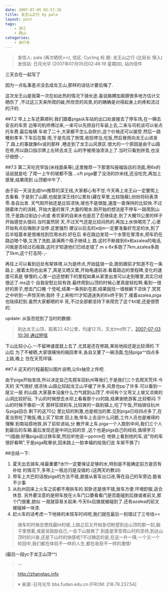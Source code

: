 ```yaml
---
date: 2007-07-05 02:57:26
title: 龙王山之行 by pala
layout: post
tags:
    - 浙江
    - 爬山
categories:
    - 自行车
---
```

>发信人: pala (再次晒伤><), 信区: Cycling
>标 题: 龙王山之行 (比较长 慎入)
>发信站: 日月光华 (2007年07月05日02:46:19 星期四), 站内信件

三天合在一起写了

因为一点私事差点没去成龙王山,那样的话估计要后悔了.

这次龙王山是我第一次在如此热的情况下骑长途.虽说胳膊加肩膀很多地方估计又晒伤了
,不过这三天来所爬的破,所欣赏的风景,的的确确是对得起身上的疼和流过的汗的.

##7.2
早上上车还算顺利.我们跟着piga从车站的出口处直接去了停车场,在一辆去安吉的车旁
边等司机师傅过来,一来可以先把自行车装上去,二来与司机谈可以省点托车费.最后每辆
车收了二十,大家都不怎么会砍价,这个价格还可以接受.然后一路睡到孝丰.下车后在飘
雨,于是先找了旅馆,收拾停当,吃饭,然后冒雨向龙王山进发了.路上的事就像6x说的那样
,瞎走到了龙王山风景区.很大的一个原因是由于山路在修,所以路口指示牌上左转去龙王
山的字被用油漆涂上了.当时只看到拼音,也没仔细想-,-

##7.3
第二天吃完早饭(米线面条等),这里推荐一下那里叫报福饭店的汤面,用6x的话说就是吃
了爬一上午的坡都不饿....cft piga要了没汤的炒米线,还没吃完,再加上感冒,结果爬到
山顶都中午了.

由于前一天没去成hm推荐的深王线,大家都心有不甘,今天再上龙王山一定要爬上去看看.
于是到了山脚,也就是深王线0公里处(藏在草里,比较隐蔽),纷纷将码表清零.各自出发.
天气刚开始还是比较凉快,坡也不是很陡,速度一直保持的比较快.不过随着体力的消耗,
开始大量的冒汗,大量的喝水.刚开始的想法是不停车一路爬到山顶,于是路过街边小点或
者农家的自来水也是忍了忍继续走.到了大概15公里的样子开始感觉头很闷.当时虽然阴
天,不过天气还是比较闷热的.再加上水快喝完了,心里开始有点后悔刚才没停.这里强烈
建议以后去的xdjm一定要准备好充足的水,到了后半程基本是很难找到饮用水的.好在后
来在路边发现一个水管在冒清水,把车扔在路边喝个够,又洗了洗脸,装满两个瓶子继续上
路.这时不断接到6x和azalea的电话,问我是否经过石板路,这时才知道他们已经走错了.m
s 6x多跑了7km,azalea多跑了5km,这个打击阿-,-

再往上可以看到远处有架铁塔,以为是终点,开始猛骑一会,跑到跟前才知道不在一条路上
,接着太阳也出来了,真是又晒又累,开始龟速前进.看着路边的里程碑,变化的速度可真是
够慢的,心里一边还想剩下的里程如果从家里出发可以走到哪里,其实已经很近了.ms这个
自我安慰比较有效.最终爬到山顶的时候心里真是轻松啊.看到一很好的房子,想去门口睡
个觉呢,结果一条狗趴在那,结果就找一墙根躺下凉快了.冥冥之中听到一声惊天响:我终
于上来啦!!!!才知道迷失的6x终于到了.接着azalea,piga也陆续赶到.虽然大家都晒的半
死,不过全部都坚持下来爬完了这个bt坡,还是很赞的.

update: 从饭否挖到了当时的数据:
>到达龙王山顶，距离22.42公里，均速12.15，天太tmd热了。[2007-07-03 10:36 通过短信](http://fanfou.com/statuses/xtWVdnN3En4)

下山比较小心.一不留神速度就上去了.尤其是还在修路,某些地段还是比较滑的.下山后
为了不被晒,大家很痛快的飚回孝丰,各自又要了一碗汤面,包括piga^^四点多上路,晚上
住在天荒坪镇.

##7.4
这天的行程最配以图片说明,让6x抽空上传吧.

由于piga开始发烧,所以决定自己先搭车回杭州等我们,于是我们三个去爬天荒坪.今天的
天气很好,很凉快.山路比较起龙王山平缓了许多,风景也pp了许多.可以看到一层又一层
的山路.大家基本没废什么力气就到山顶了.中间有个又弯又上坡又凉爽的山洞比较好玩.
下山的时候想去水坝上看看那个zz的路,结果谢绝游客,比较郁闷.下山的时候不像前一天
那样狂捏刹车,比较爽的一路到镇上,吃了午饭,开始骑往杭州与piga回合.剩下的这70公
里比较的刺激,也是相当的累.见到piga已经四点多了,在麦当劳吃了晚饭,晚上买了软席
回上海,带车上去没什么问题,工作人员也是难得的理解.到南站搭地铁,拆了前轮进站,分
散开来上车.piga一个人跑到中间,我们三个人到最后的车厢.最后发现还是中间比较的空
,这个也是piga自己的经验,值得学习^^(插曲:好像piga说过换车架,然后听他说一ppmm在
地铁上看到他的车,说"你的车很好看啊",于是piga眩晕状,回来路上一脸幸福的给我们说
车架不换了)

##总结一下:
1. 夏天出去骑车,啥最重要?水!!!一定要保证足够的水,特别是不能确定前方是否有补给
的情况下,多带上一瓶总归是没错的.(这两天的教训)
2. 带车上大巴的话按piga的方法不错,直接从客车出口进,等在自己的车旁边.能省不少事
3. 从杭州回来上火车之前都不用拆车的.软卧还是很不错,放车方便.环境舒服,适合休息.
另外要注意的是把车放在火车门口要看看门是否能碰到后拨或者前叉,那个门很重,貌似
一晃就容易关起来.今天6x后拨就被碰到了.还有azalea的前叉被碰掉一块漆.
4. 赶火车的话考虑一下地铁的末班车时间吧,我们就在最后一刻错过了三号线&gt;&lt;

>骑车的时候总想找最bt的坡,上路之后又开始急切盼望到达山顶的那一刻,脑子里想着,或是说鼓励自己,一会下山就爽了.到底是享受爬山时的坚持,到达山顶时的兴奋,还是下山时的快感呢?不过确定的是,在这一升一降,一个又一个轮回中,我们都在体验不一样的人生,都在收获不一样的激情!

(最后一段yc于龙王山顶^^)
>--

>http://zhangtao.info

>※ 来源:·日月光华 bbs.fudan.edu.cn·[FROM: 218.78.237.54]
